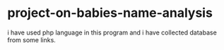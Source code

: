 # project-on-babies-name-analysis
i have used php language in this program and i have collected database from some links.  
